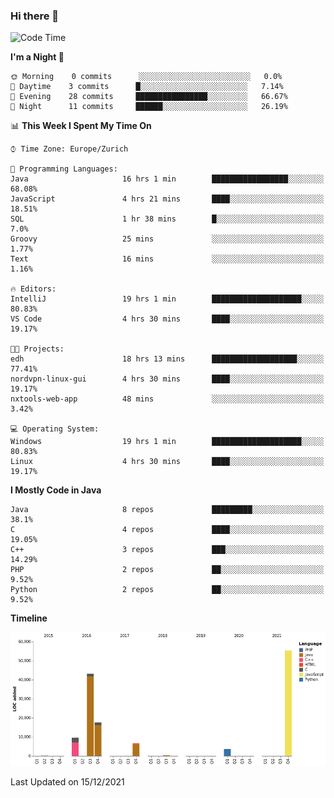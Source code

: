 ### Hi there 👋

<!--START_SECTION:waka-->
![Code Time](http://img.shields.io/badge/Code%20Time-3%2C299%20hrs%2022%20mins-blue)

**I'm a Night 🦉** 

```text
🌞 Morning    0 commits      ░░░░░░░░░░░░░░░░░░░░░░░░░   0.0% 
🌆 Daytime    3 commits      █░░░░░░░░░░░░░░░░░░░░░░░░   7.14% 
🌃 Evening    28 commits     ████████████████░░░░░░░░░   66.67% 
🌙 Night      11 commits     ██████░░░░░░░░░░░░░░░░░░░   26.19%

```


📊 **This Week I Spent My Time On** 

```text
⌚︎ Time Zone: Europe/Zurich

💬 Programming Languages: 
Java                     16 hrs 1 min        █████████████████░░░░░░░░   68.08% 
JavaScript               4 hrs 21 mins       ████░░░░░░░░░░░░░░░░░░░░░   18.51% 
SQL                      1 hr 38 mins        █░░░░░░░░░░░░░░░░░░░░░░░░   7.0% 
Groovy                   25 mins             ░░░░░░░░░░░░░░░░░░░░░░░░░   1.77% 
Text                     16 mins             ░░░░░░░░░░░░░░░░░░░░░░░░░   1.16%

🔥 Editors: 
IntelliJ                 19 hrs 1 min        ████████████████████░░░░░   80.83% 
VS Code                  4 hrs 30 mins       ████░░░░░░░░░░░░░░░░░░░░░   19.17%

🐱‍💻 Projects: 
edh                      18 hrs 13 mins      ███████████████████░░░░░░   77.41% 
nordvpn-linux-gui        4 hrs 30 mins       ████░░░░░░░░░░░░░░░░░░░░░   19.17% 
nxtools-web-app          48 mins             ░░░░░░░░░░░░░░░░░░░░░░░░░   3.42%

💻 Operating System: 
Windows                  19 hrs 1 min        ████████████████████░░░░░   80.83% 
Linux                    4 hrs 30 mins       ████░░░░░░░░░░░░░░░░░░░░░   19.17%

```

**I Mostly Code in Java** 

```text
Java                     8 repos             █████████░░░░░░░░░░░░░░░░   38.1% 
C                        4 repos             ████░░░░░░░░░░░░░░░░░░░░░   19.05% 
C++                      3 repos             ███░░░░░░░░░░░░░░░░░░░░░░   14.29% 
PHP                      2 repos             ██░░░░░░░░░░░░░░░░░░░░░░░   9.52% 
Python                   2 repos             ██░░░░░░░░░░░░░░░░░░░░░░░   9.52%

```


**Timeline**

![Chart not found](https://raw.githubusercontent.com/JimR21/JimR21/master/charts/bar_graph.png) 


 Last Updated on 15/12/2021
<!--END_SECTION:waka-->

<!--
**JimR21/JimR21** is a ✨ _special_ ✨ repository because its `README.md` (this file) appears on your GitHub profile.

Here are some ideas to get you started:

- 🔭 I’m currently working on ...
- 🌱 I’m currently learning ...
- 👯 I’m looking to collaborate on ...
- 🤔 I’m looking for help with ...
- 💬 Ask me about ...
- 📫 How to reach me: ...
- 😄 Pronouns: ...
- ⚡ Fun fact: ...
-->
